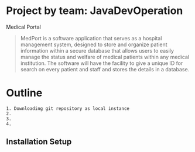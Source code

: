 # Project by team: JavaDevOperation
Medical Portal
> MedPort is a software application that serves as a hospital management system, designed to store and organize patient information within a secure database that allows users to easily manage the status and welfare of medical patients within any medical institution. The software will have the facility to give a unique ID for search on every patient and staff and stores the details in a database.


# Outline
    1. Downloading git repository as local instance
    2. 
    3. 
    4. 
## Installation Setup

